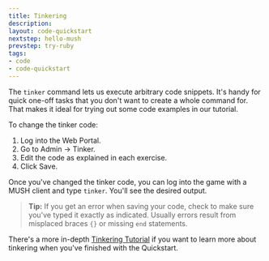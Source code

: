 ```yaml
---
title: Tinkering
description:
layout: code-quickstart
nextstep: hello-mush
prevstep: try-ruby
tags: 
- code
- code-quickstart
---
```


The `tinker` command lets us execute arbitrary code snippets.  It's handy for quick one-off tasks that you don't want to create a whole command for.  That makes it ideal for trying out some code examples in our tutorial.

To change the tinker code:

1. Log into the Web Portal.
2. Go to Admin -> Tinker.
3. Edit the code as explained in each exercise.
4. Click Save.

Once you've changed the tinker code, you can log into the game with a MUSH client and type `tinker`.  You'll see the desired output.

> **Tip:** If you get an error when saving your code, check to make sure you've typed it exactly as indicated.  Usually errors result from misplaced braces `{}` or missing `end` statements.

There's a more in-depth [Tinkering Tutorial](/tutorials/code/tinker) if you want to learn more about tinkering when you've finished with the Quickstart.
